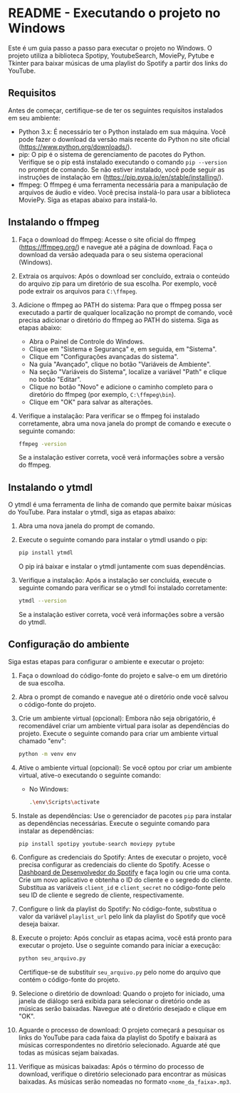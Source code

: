 # README - Executando o projeto no Windows

Este é um guia passo a passo para executar o projeto no Windows. O projeto utiliza a biblioteca Spotipy, YoutubeSearch, MoviePy, Pytube e Tkinter para baixar músicas de uma playlist do Spotify a partir dos links do YouTube.

## Requisitos

Antes de começar, certifique-se de ter os seguintes requisitos instalados em seu ambiente:

- Python 3.x: É necessário ter o Python instalado em sua máquina. Você pode fazer o download da versão mais recente do Python no site oficial (https://www.python.org/downloads/).
- pip: O pip é o sistema de gerenciamento de pacotes do Python. Verifique se o pip está instalado executando o comando `pip --version` no prompt de comando. Se não estiver instalado, você pode seguir as instruções de instalação em (https://pip.pypa.io/en/stable/installing/).
- ffmpeg: O ffmpeg é uma ferramenta necessária para a manipulação de arquivos de áudio e vídeo. Você precisa instalá-lo para usar a biblioteca MoviePy. Siga as etapas abaixo para instalá-lo.

## Instalando o ffmpeg

1. Faça o download do ffmpeg: Acesse o site oficial do ffmpeg (https://ffmpeg.org/) e navegue até a página de download. Faça o download da versão adequada para o seu sistema operacional (Windows).

2. Extraia os arquivos: Após o download ser concluído, extraia o conteúdo do arquivo zip para um diretório de sua escolha. Por exemplo, você pode extrair os arquivos para `C:\ffmpeg`.

3. Adicione o ffmpeg ao PATH do sistema: Para que o ffmpeg possa ser executado a partir de qualquer localização no prompt de comando, você precisa adicionar o diretório do ffmpeg ao PATH do sistema. Siga as etapas abaixo:

   - Abra o Painel de Controle do Windows.
   - Clique em "Sistema e Segurança" e, em seguida, em "Sistema".
   - Clique em "Configurações avançadas do sistema".
   - Na guia "Avançado", clique no botão "Variáveis de Ambiente".
   - Na seção "Variáveis do Sistema", localize a variável "Path" e clique no botão "Editar".
   - Clique no botão "Novo" e adicione o caminho completo para o diretório do ffmpeg (por exemplo, `C:\ffmpeg\bin`).
   - Clique em "OK" para salvar as alterações.

4. Verifique a instalação: Para verificar se o ffmpeg foi instalado corretamente, abra uma nova janela do prompt de comando e execute o seguinte comando:

   ```bash
   ffmpeg -version
   ```

   Se a instalação estiver correta, você verá informações sobre a versão do ffmpeg.

## Instalando o ytmdl

O ytmdl é uma ferramenta de linha de comando que permite baixar músicas do YouTube. Para instalar o ytmdl, siga as etapas abaixo:

1. Abra uma nova janela do prompt de comando.

2. Execute o seguinte comando para instalar o ytmdl usando o pip:

   ```bash
   pip install ytmdl
   ```

   O pip irá baixar e instalar o ytmdl juntamente com suas dependências.

3. Verifique a instalação: Após a instalação ser concluída, execute o seguinte comando para verificar se o ytmdl foi instalado corretamente:

   ```bash
   ytmdl --version
   ```

   Se a instalação estiver correta, você verá informações sobre a versão do ytmdl.

## Configuração do ambiente

Siga estas etapas para configurar o ambiente e executar o projeto:

1. Faça o download do código-fonte do projeto e salve-o em um diretório de sua escolha.

2. Abra o prompt de comando e navegue até o diretório onde você salvou o código-fonte do projeto.

3. Crie um ambiente virtual (opcional): Embora não seja obrigatório, é recomendável criar um ambiente virtual para isolar as dependências do projeto. Execute o seguinte comando para criar um ambiente virtual chamado "env":

   ```bash
   python -m venv env
   ```

4. Ative o ambiente virtual (opcional): Se você optou por criar um ambiente virtual, ative-o executando o seguinte comando:

   - No Windows:

     ```bash
     .\env\Scripts\activate
     ```

5. Instale as dependências: Use o gerenciador de pacotes `pip` para instalar as dependências necessárias. Execute o seguinte comando para instalar as dependências:

   ```bash
   pip install spotipy youtube-search moviepy pytube
   ```

6. Configure as credenciais do Spotify: Antes de executar o projeto, você precisa configurar as credenciais do cliente do Spotify. Acesse o [Dashboard de Desenvolvedor do Spotify](https://developer.spotify.com/dashboard/) e faça login ou crie uma conta. Crie um novo aplicativo e obtenha o ID do cliente e o segredo do cliente. Substitua as variáveis `client_id` e `client_secret` no código-fonte pelo seu ID de cliente e segredo de cliente, respectivamente.

7. Configure o link da playlist do Spotify: No código-fonte, substitua o valor da variável `playlist_url` pelo link da playlist do Spotify que você deseja baixar.

8. Execute o projeto: Após concluir as etapas acima, você está pronto para executar o projeto. Use o seguinte comando para iniciar a execução:

   ```bash
   python seu_arquivo.py
   ```

   Certifique-se de substituir `seu_arquivo.py` pelo nome do arquivo que contém o código-fonte do projeto.

9. Selecione o diretório de download: Quando o projeto for iniciado, uma janela de diálogo será exibida para selecionar o diretório onde as músicas serão baixadas. Navegue até o diretório desejado e clique em "OK".

10. Aguarde o processo de download: O projeto começará a pesquisar os links do YouTube para cada faixa da playlist do Spotify e baixará as músicas correspondentes no diretório selecionado. Aguarde até que todas as músicas sejam baixadas.

11. Verifique as músicas baixadas: Após o término do processo de download, verifique o diretório selecionado para encontrar as músicas baixadas. As músicas serão nomeadas no formato `<nome_da_faixa>.mp3`.

